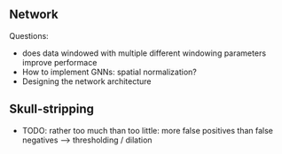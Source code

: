 ## Network
Questions:
- does data windowed with multiple different windowing parameters improve performace
- How to implement GNNs: spatial normalization?
- Designing the network architecture
  

## Skull-stripping
- TODO: rather too much than too little: more false positives than false negatives --> thresholding / dilation